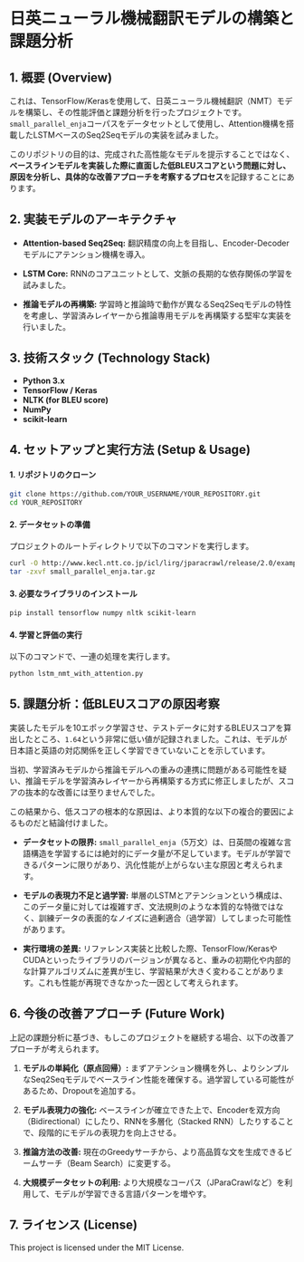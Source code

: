 
# 日英ニューラル機械翻訳モデルの構築と課題分析

## 1. 概要 (Overview)

これは、TensorFlow/Kerasを使用して、日英ニューラル機械翻訳（NMT）モデルを構築し、その性能評価と課題分析を行ったプロジェクトです。`small_parallel_enja`コーパスをデータセットとして使用し、Attention機構を搭載したLSTMベースのSeq2Seqモデルの実装を試みました。

このリポジトリの目的は、完成された高性能なモデルを提示することではなく、**ベースラインモデルを実装した際に直面した低BLEUスコアという問題に対し、原因を分析し、具体的な改善アプローチを考察するプロセス**を記録することにあります。

## 2. 実装モデルのアーキテクチャ

* **Attention-based Seq2Seq:** 翻訳精度の向上を目指し、Encoder-Decoderモデルにアテンション機構を導入。

* **LSTM Core:** RNNのコアユニットとして、文脈の長期的な依存関係の学習を試みました。

* **推論モデルの再構築:** 学習時と推論時で動作が異なるSeq2Seqモデルの特性を考慮し、学習済みレイヤーから推論専用モデルを再構築する堅牢な実装を行いました。

## 3. 技術スタック (Technology Stack)

* **Python 3.x**
* **TensorFlow / Keras**
* **NLTK (for BLEU score)**
* **NumPy**
* **scikit-learn**

## 4. セットアップと実行方法 (Setup & Usage)

#### 1. リポジトリのクローン

```bash
git clone https://github.com/YOUR_USERNAME/YOUR_REPOSITORY.git
cd YOUR_REPOSITORY
```

#### 2. データセットの準備

プロジェクトのルートディレクトリで以下のコマンドを実行します。

```bash
curl -O http://www.kecl.ntt.co.jp/icl/lirg/jparacrawl/release/2.0/example/small_parallel_enja.tar.gz
tar -zxvf small_parallel_enja.tar.gz
```

#### 3. 必要なライブラリのインストール

```bash
pip install tensorflow numpy nltk scikit-learn
```

#### 4. 学習と評価の実行

以下のコマンドで、一連の処理を実行します。

```bash
python lstm_nmt_with_attention.py
```

## 5. 課題分析：低BLEUスコアの原因考察

実装したモデルを10エポック学習させ、テストデータに対するBLEUスコアを算出したところ、`1.64`という非常に低い値が記録されました。これは、モデルが日本語と英語の対応関係を正しく学習できていないことを示しています。

当初、学習済みモデルから推論モデルへの重みの連携に問題がある可能性を疑い、推論モデルを学習済みレイヤーから再構築する方式に修正しましたが、スコアの抜本的な改善には至りませんでした。

この結果から、低スコアの根本的な原因は、より本質的な以下の複合的要因によるものだと結論付けました。

* **データセットの限界:**
  `small_parallel_enja`（5万文）は、日英間の複雑な言語構造を学習するには絶対的にデータ量が不足しています。モデルが学習できるパターンに限りがあり、汎化性能が上がらない主な原因と考えられます。

* **モデルの表現力不足と過学習:**
  単層のLSTMとアテンションという構成は、このデータ量に対しては複雑すぎ、文法規則のような本質的な特徴ではなく、訓練データの表面的なノイズに過剰適合（過学習）してしまった可能性があります。

* **実行環境の差異:**
  リファレンス実装と比較した際、TensorFlow/KerasやCUDAといったライブラリのバージョンが異なると、重みの初期化や内部的な計算アルゴリズムに差異が生じ、学習結果が大きく変わることがあります。これも性能が再現できなかった一因として考えられます。

## 6. 今後の改善アプローチ (Future Work)

上記の課題分析に基づき、もしこのプロジェクトを継続する場合、以下の改善アプローチが考えられます。

1.  **モデルの単純化（原点回帰）:**
    まずアテンション機構を外し、よりシンプルなSeq2Seqモデルでベースライン性能を確保する。過学習している可能性があるため、Dropoutを追加する。

2.  **モデル表現力の強化:**
    ベースラインが確立できた上で、Encoderを双方向（Bidirectional）にしたり、RNNを多層化（Stacked RNN）したりすることで、段階的にモデルの表現力を向上させる。

3.  **推論方法の改善:**
    現在のGreedyサーチから、より高品質な文を生成できるビームサーチ（Beam Search）に変更する。

4.  **大規模データセットの利用:**
    より大規模なコーパス（JParaCrawlなど）を利用して、モデルが学習できる言語パターンを増やす。

## 7. ライセンス (License)

This project is licensed under the MIT License.


